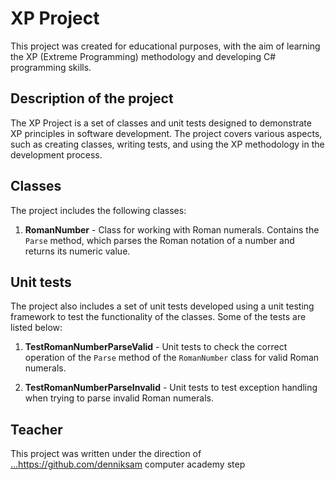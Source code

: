 # XP Project

This project was created for educational purposes, with the aim of learning the XP (Extreme Programming) methodology and developing C# programming skills.

## Description of the project

The XP Project is a set of classes and unit tests designed to demonstrate XP principles in software development. The project covers various aspects, such as creating classes, writing tests, and using the XP methodology in the development process.

## Classes

The project includes the following classes:

1. **RomanNumber** - Class for working with Roman numerals. Contains the `Parse` method, which parses the Roman notation of a number and returns its numeric value.

## Unit tests

The project also includes a set of unit tests developed using a unit testing framework to test the functionality of the classes. Some of the tests are listed below:

1. **TestRomanNumberParseValid** - Unit tests to check the correct operation of the `Parse` method of the `RomanNumber` class for valid Roman numerals.

2. **TestRomanNumberParseInvalid** - Unit tests to test exception handling when trying to parse invalid Roman numerals.

## Teacher

This project was written under the direction of [...](https://github.com/denniksam)https://github.com/denniksam computer academy step
